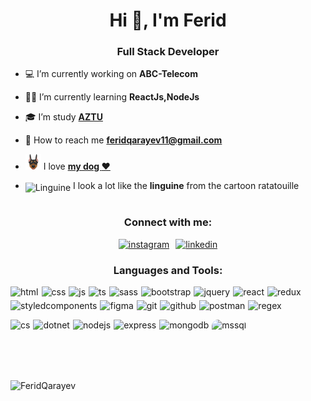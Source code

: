 <h1 align="center">Hi 👋, I'm Ferid</h1>
<h3 align="center">Full Stack Developer</h3>

- :computer: I’m currently working on **ABC-Telecom**

- 👨‍💻 I’m currently learning **ReactJs,NodeJs**

- :mortar_board: I’m study **<a href="https://www.aztu.edu.az/az#/azp/main.do">AZTU</a>**

- :e-mail: How to reach me **feridqarayev11@gmail.com**

- <img width="25" src="./img/emoji-icon-flat-03-00-animals-nature-animal-mammal-doberman-72dpi-forPersonalUseOnly.png"> I love **<a href="https://www.instagram.com/lindadoberman/">my dog :heart:</a>**
- <div>
      <img style="transform:translateY(20%)" width="30" height="30"  alt="Linguine" src="https://i.pinimg.com/originals/16/ed/00/16ed00c0e313d7acce0ef15654c44cb1.jpg"/>
       I look a lot like the <b>linguine</b> from the cartoon ratatouille
  </div>
  <br/>

<h3 align="center">Connect with me:</h3>
<p style="display:flex;gap:10px;flex-wrap:wrap;justify-content:center">
    <a href="https://www.instagram.com/qarayevferidd/" >
        <img src="https://skillicons.dev/icons?i=instagram" title="instagram" height="60px" />
    </a>
    <a href="https://www.linkedin.com/in/farid-garayev-083b2b254/" target="blank">
        <img src="https://skillicons.dev/icons?i=linkedin" title="linkedin" height="60px" />
    </a>
</p>

<h3 align="center">Languages and Tools:</h3>
<p align="center">
    <!-- <img src="https://skillicons.dev/icons?i=html,css,js,ts,sass,bootstrap,jquery,react,redux,styledcomponents,figma,git,github,postman,regex,cs,dotnet,nodejs,express,mongodb" /> -->
    <p style="display:flex;gap:5px;flex-wrap:wrap;cursor:pointer">
    <img src="https://skillicons.dev/icons?i=html" title="html"/>
    <img src="https://skillicons.dev/icons?i=css" title="css"/>
    <img src="https://skillicons.dev/icons?i=js" title="js"/>
    <img src="https://skillicons.dev/icons?i=ts" title="ts"/>
    <img src="https://skillicons.dev/icons?i=sass" title="sass"/>
    <img src="https://skillicons.dev/icons?i=bootstrap" title="bootstrap"/>
    <img src="https://skillicons.dev/icons?i=jquery" title="jquery"/>
    <img src="https://skillicons.dev/icons?i=react" title="react"/>
    <img src="https://skillicons.dev/icons?i=redux" title="redux"/>
    <img src="https://skillicons.dev/icons?i=styledcomponents" title="styledcomponents"/>
    <img src="https://skillicons.dev/icons?i=figma" title="figma"/>
    <img src="https://skillicons.dev/icons?i=git" title="git"/>
    <img src="https://skillicons.dev/icons?i=github" title="github"/>
    <img src="https://skillicons.dev/icons?i=postman" title="postman"/>
    <img src="https://skillicons.dev/icons?i=regex" title="regex"/>
    </p>
    <p style="display:flex;gap:5px;flex-wrap:wrap;cursor:pointer">
    <img src="https://skillicons.dev/icons?i=cs" title="cs"/>
    <img src="https://skillicons.dev/icons?i=dotnet" title="dotnet"/>
    <img src="https://skillicons.dev/icons?i=nodejs" title="nodejs"/>
    <img src="https://skillicons.dev/icons?i=express" title="express"/>
    <img src="https://skillicons.dev/icons?i=mongodb" title="mongodb"/>
    <img style="border-radius:10px" src="https://adaptivedge.com/wp-content/uploads/2018/10/SQL-Server-Logo.jpg" alt="mssql" height="50" title="sql server"/> 
    </p>
</p>

<br/>
<p>
    <img align="center" src="https://github-readme-stats.vercel.app/api/top-langs?username=FeridQarayev&show_icons=true&locale=en&layout=compact" alt="FeridQarayev" />
</p>
